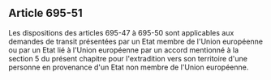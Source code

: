 Article 695-51
----
Les dispositions des articles 695-47 à 695-50 sont applicables aux demandes de
transit présentées par un Etat membre de l'Union européenne ou par un Etat lié à
l'Union européenne par un accord mentionné à la section 5 du présent chapitre
pour l'extradition vers son territoire d'une personne en provenance d'un Etat
non membre de l'Union européenne.
